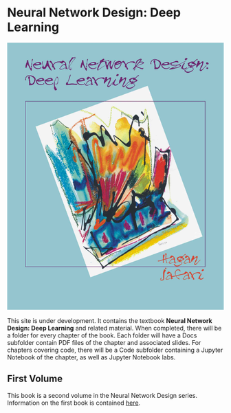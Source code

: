 # Neural Network Design: Deep Learning

![](FrontCoverSmall.jpg)

This site is under development. It contains the textbook **Neural Network Design: Deep Learning** and related material. When completed, there will be a folder for every chapter of the book. Each folder will have a Docs subfolder contain PDF files of the chapter and associated slides. For chapters covering code, there will be a Code subfolder containing a Jupyter Notebook of the chapter, as well as Jupyter Notebook labs.

## First Volume
This book is a second volume in the Neural Network Design series. Information on the first book is contained [here](https://hagan.okstate.edu/nnd.html).